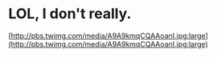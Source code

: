 <!--
id: 36940192841
link: http://tumblr.atmos.org/post/36940192841/lol-i-dont-really
slug: lol-i-dont-really
date: Sat Dec 01 2012 00:16:56 GMT-0800 (PST)
publish: 2012-12-01
tags: 
title: LOL, I don't really.
-->


LOL, I don't really.
====================

[http://pbs.twimg.com/media/A9A9kmqCQAAoanI.jpg:large](http://pbs.twimg.com/media/A9A9kmqCQAAoanI.jpg:large)

